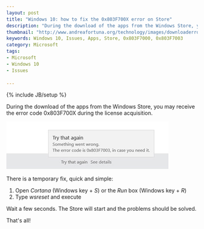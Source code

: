 ```yaml
---
layout: post
title: "Windows 10: how to fix the 0x803F700X error on Store"
description: "During the download of the apps from the Windows Store, you may receive the error code 0x803F700X during the license acquisition. "
thumbnail: "http://www.andreafortuna.org/technology/images/downloaderror.jpg"
keywords: Windows 10, Issues, Apps, Store, 0x803F7000, 0x803F7003
category: Microsoft
tags: 
- Microsoft
- Windows 10
- Issues

---
```

{% include JB/setup %}


During the download of the apps from the Windows Store, you may receive the error code 0x803F700X during the license acquisition. 

![0x803F700X](/technology/images/downloaderror.jpg)
<!-- more -->


There is a temporary fix, quick and simple:

1. Open *Cortana* (Windows key + *S*) or the *Run* box (Windows key + *R*)
2. Type *wsreset* and execute

Wait a few seconds. The Store will start and the problems should be solved. 

That's all!
